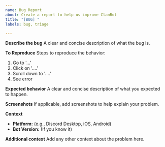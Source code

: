 ```yaml
---
name: Bug Report
about: Create a report to help us improve ClanBot
title: "[BUG] "
labels: bug, triage

---
```


**Describe the bug**
A clear and concise description of what the bug is.

**To Reproduce**
Steps to reproduce the behavior:
1. Go to '...'
2. Click on '....'
3. Scroll down to '....'
4. See error

**Expected behavior**
A clear and concise description of what you expected to happen.

**Screenshots**
If applicable, add screenshots to help explain your problem.

**Context**
- **Platform:** (e.g., Discord Desktop, iOS, Android)
- **Bot Version:** (If you know it)

**Additional context**
Add any other context about the problem here.